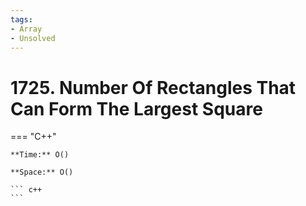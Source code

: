 ```yaml
---
tags:
- Array
- Unsolved
---
```



# 1725. Number Of Rectangles That Can Form The Largest Square

=== "C++"

    **Time:** O()

    **Space:** O()

    ``` c++
    ```